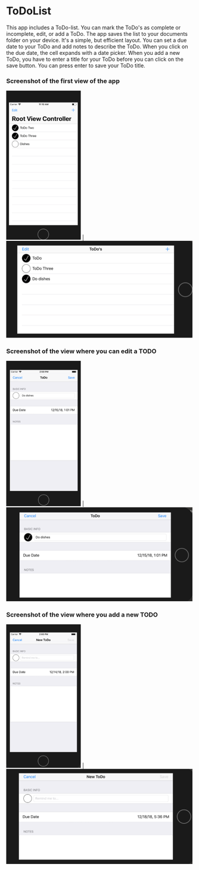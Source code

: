 # ToDoList

This app includes a ToDo-list. You can mark the ToDo's as complete or incomplete, edit, or add a ToDo. The app saves the list to your documents folder on your device. It's a simple, but efficient layout. You can set a due date to your ToDo and add notes to describe the ToDo. When you click on the due date, the cell expands with a date picker. When you add a new ToDo, you have to enter a title for your ToDo before you can click on the save button. You can press enter to save your ToDo title.

### Screenshot of the first view of the app
<img src="https://github.com/SilkeKnossen/ToDoList/blob/master/Screenshots/todolist1.png" width="200"> | <img src="https://github.com/SilkeKnossen/ToDoList/blob/master/Screenshots/todolist11.png" width="500">

### Screenshot of the view where you can edit a TODO
<img src="https://github.com/SilkeKnossen/ToDoList/blob/master/Screenshots/todolist2.png" width="200"> | <img src="https://github.com/SilkeKnossen/ToDoList/blob/master/Screenshots/todolist22.png" width="500">

### Screenshot of the view where you add a new TODO
<img src="https://github.com/SilkeKnossen/ToDoList/blob/master/Screenshots/todolist3.png" width="200"> | <img src="https://github.com/SilkeKnossen/ToDoList/blob/master/Screenshots/todolist33.png" width="500">
